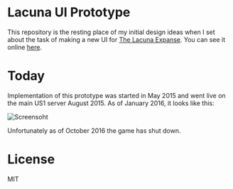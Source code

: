 # Lacuna UI Prototype

This repository is the resting place of my initial design ideas when I set about the task of making a new UI for [The Lacuna Expanse](lacunaexpanse.com). You can see it online [here](http://1vasari.github.io/lacuna-ui-prototype/).

# Today

Implementation of this prototype was started in May 2015 and went live on the main US1 server August 2015. As of January 2016, it looks like this:

![Screensoht](https://cloud.githubusercontent.com/assets/1539253/12375230/df0b09ec-bd0c-11e5-9ed9-b87ef77b3b2f.png)

Unfortunately as of October 2016 the game has shut down. 

# License

MIT
